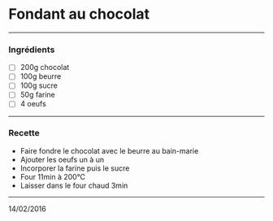 # Fondant au chocolat

---

### Ingrédients

- [ ] 200g chocolat
- [ ] 100g beurre
- [ ] 100g sucre
- [ ] 50g farine
- [ ] 4 oeufs

---

### Recette

- Faire fondre le chocolat avec le beurre au bain-marie
- Ajouter les oeufs un à un
- Incorporer la farine puis le sucre
- Four 11min à 200°C
- Laisser dans le four chaud 3min

---

14/02/2016

